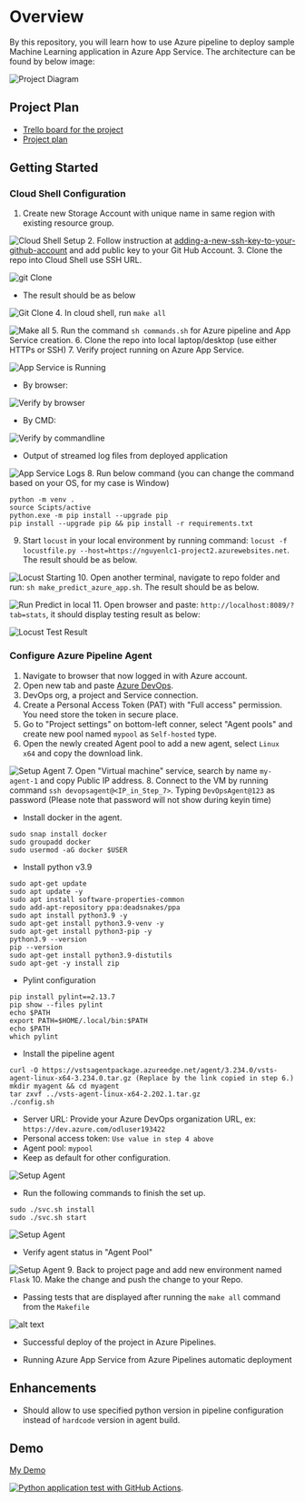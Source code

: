# Overview

By this repository, you will learn how to use Azure pipeline to deploy sample Machine Learning application in Azure App Service. The architecture can be found by below image:

![Project Diagram](screenshots/diagram.png)

## Project Plan

* [Trello board for the project](https://trello.com/b/wDMvjqUG)
* [Project plan](https://docs.google.com/spreadsheets/d/1du_E_xeAR8mFBBxwhbhLPoOV3wZG-gVc/edit?usp=sharing&ouid=110340001021106604897&rtpof=true&sd=true)

## Getting Started

### Cloud Shell Configuration

1. Create new Storage Account with unique name in same region with existing resource group.

![Cloud Shell Setup](./screenshots/cloud-shell-setup.PNG)
2. Follow instruction at [adding-a-new-ssh-key-to-your-github-account](https://docs.github.com/en/authentication/connecting-to-github-with-ssh/adding-a-new-ssh-key-to-your-github-account) and add public key to your Git Hub Account.
3. Clone the repo into Cloud Shell use SSH URL.

![git Clone](screenshots/git-clone-01.png)

* The result should be as below

![Git Clone](screenshots/git-clone-02.PNG)
4. In cloud shell, run `make all`

![Make all](screenshots/make-all.PNG)
5. Run the command `sh commands.sh` for Azure pipeline and App Service creation.
6. Clone the repo into local laptop/desktop (use either HTTPs or SSH)
7. Verify project running on Azure App Service.

![App Service is Running](screenshots/app-service-running.PNG)

* By browser:

![Verify by browser](screenshots/test-via-browser.PNG)

* By CMD:

![Verify by commandline](screenshots/test-by-cmd.PNG)

* Output of streamed log files from deployed application

![App Service Logs](screenshots/app-service-logs.PNG)
8. Run below command (you can change the command based on your OS, for my case is Window)

```shell
python -m venv .
source Scipts/active
python.exe -m pip install --upgrade pip
pip install --upgrade pip && pip install -r requirements.txt
```

9. Start `locust` in your local environment by running command: `locust -f locustfile.py --host=https://nguyenlc1-project2.azurewebsites.net`. The result should be as below.

![Locust Starting](screenshots/start-locust.PNG)
10. Open another terminal, navigate to repo folder and run:  `sh make_predict_azure_app.sh`. The result should be as below.

![Run Predict in local](screenshots/run-predict-in-locahost.PNG)
11. Open browser and paste: `http://localhost:8089/?tab=stats`, it should display testing result as below:

![Locust Test Result](screenshots/locust-test-result.PNG)

### Configure Azure Pipeline Agent

1. Navigate to browser that now logged in with Azure account.
2. Open new tab and paste [Azure DevOps](https://aex.dev.azure.com).
3. DevOps org, a project and Service connection.
4. Create a Personal Access Token (PAT) with "Full access" permission. You need store the token in secure place.
5. Go to "Project settings" on bottom-left conner, select  "Agent pools" and create new pool named `mypool` as `Self-hosted` type.
6. Open the newly created Agent pool to add a new agent, select `Linux x64` and copy the download link.

![Setup Agent](screenshots/setup-agent1.PNG)
7. Open "Virtual machine" service, search by name `my-agent-1` and copy Public IP address.
8. Connect to the VM by running command `ssh devopsagent@<IP_in_Step_7>`. Typing `DevOpsAgent@123` as password (Please note that password will not show during keyin time)

* Install docker in the agent.

```shell
sudo snap install docker
sudo groupadd docker
sudo usermod -aG docker $USER
```

* Install python v3.9

```shell
sudo apt-get update
sudo apt update -y
sudo apt install software-properties-common
sudo add-apt-repository ppa:deadsnakes/ppa
sudo apt install python3.9 -y
sudo apt-get install python3.9-venv -y
sudo apt-get install python3-pip -y
python3.9 --version
pip --version
sudo apt-get install python3.9-distutils
sudo apt-get -y install zip
```

* Pylint configuration

```shell
pip install pylint==2.13.7
pip show --files pylint
echo $PATH
export PATH=$HOME/.local/bin:$PATH
echo $PATH
which pylint
```

* Install the pipeline agent

```shell
curl -O https://vstsagentpackage.azureedge.net/agent/3.234.0/vsts-agent-linux-x64-3.234.0.tar.gz (Replace by the link copied in step 6.)
mkdir myagent && cd myagent
tar zxvf ../vsts-agent-linux-x64-2.202.1.tar.gz
./config.sh
```

* Server URL: Provide your Azure DevOps organization URL, ex: `https://dev.azure.com/odluser193422`
* Personal access token: `Use value in step 4 above`
* Agent pool: `mypool`
* Keep as default for other configuration.

![Setup Agent](screenshots/setup-agent2.PNG)

* Run the following commands to finish the set up.

```shell
sudo ./svc.sh install
sudo ./svc.sh start
```

![Setup Agent](screenshots/setup-agent3.PNG)

* Verify agent status in "Agent Pool"

![Setup Agent](screenshots/setup-agent4.PNG)
9. Back to project page and add new environment named `Flask`
10. Make the change and push the change to your Repo.

* Passing tests that are displayed after running the `make all` command from the `Makefile`

![alt text](screenshots/passing-test.PNG)

* Successful deploy of the project in Azure Pipelines.

* Running Azure App Service from Azure Pipelines automatic deployment

## Enhancements

* Should allow to use specified python version in pipeline configuration instead of `hardcode` version in agent build.

## Demo

[My Demo]()

[![Python application test with GitHub Actions](https://github.com/caonguyen207/uda-azure-devops-project02/actions/workflows/python-app.yml/badge.svg)](https://github.com/caonguyen207/uda-azure-devops-project02/actions/workflows/python-app.yml).
